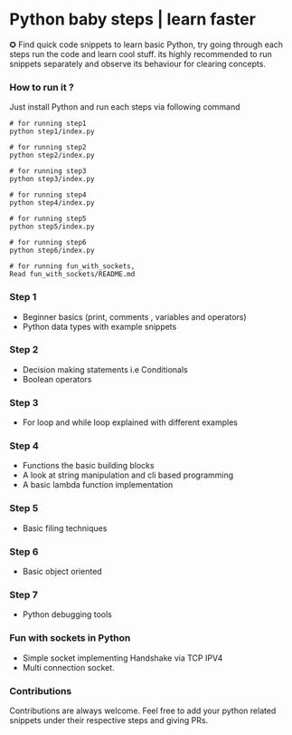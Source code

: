 
# Python baby steps | learn faster 
​✪ Find quick code snippets to learn basic Python, try going through each steps run the code and learn cool stuff. its highly recommended to run snippets separately and observe its behaviour for clearing concepts.
​
### How to run it ?

Just install Python and run each steps via following command
```terminal
# for running step1
python step1/index.py 

# for running step2
python step2/index.py 

# for running step3
python step3/index.py 

# for running step4
python step4/index.py 

# for running step5
python step5/index.py 

# for running step6
python step6/index.py 

# for running fun_with_sockets, 
Read fun_with_sockets/README.md
```

### Step 1

- Beginner basics (print, comments , variables and operators) 
- Python data types with example snippets


### Step 2

- Decision making statements i.e Conditionals
- Boolean operators

### Step 3

- For loop and while loop explained with different examples

### Step 4

- Functions the basic building blocks
- A look at string manipulation and cli based programming
- A basic lambda function implementation 

### Step 5

- Basic filing techniques

### Step 6

- Basic object oriented

### Step 7

- Python debugging tools

### Fun with sockets in Python
- Simple socket implementing Handshake via TCP IPV4
- Multi connection socket.

### Contributions

Contributions are always welcome. Feel free to add your python related snippets under their respective steps and giving PRs.